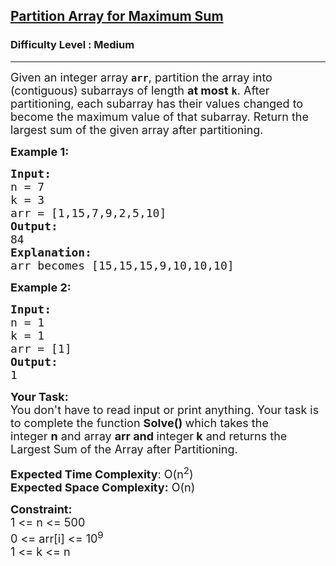 <h2><a href="https://practice.geeksforgeeks.org/problems/partition-array-for-maximum-sum/1?page=1&sortBy=accuracy">Partition Array for Maximum Sum</a></h2><h3>Difficulty Level : Medium</h3><hr><div class="problems_problem_content__Xm_eO"><p><span style="font-size:18px">Given an integer array&nbsp;<strong><code>arr</code></strong>, partition the array into (contiguous) subarrays of length&nbsp;<strong>at most</strong>&nbsp;<strong><code>k</code></strong>. After partitioning, each subarray has their values changed to become the maximum value of that subarray.&nbsp;Return&nbsp;the largest sum of the given array after partitioning.</span></p>

<p><strong><span style="font-size:18px">Example 1:</span></strong></p>

<pre><span style="font-size:18px"><strong>Input:
</strong>n = 7
k = 3
arr = [1,15,7,9,2,5,10]
<strong>Output:</strong>
84
<strong>Explanation:</strong>
arr becomes [15,15,15,9,10,10,10]</span></pre>

<p><strong><span style="font-size:18px">Example 2:</span></strong></p>

<pre><span style="font-size:18px"><strong>Input:
</strong>n = 1
k = 1
arr = [1]
<strong>Output:</strong>
1</span></pre>

<p><span style="font-size:18px"><strong>Your Task:</strong></span><br>
<span style="font-size:18px">You don't have to read input or print anything. Your task is to complete the function&nbsp;<strong>Solve()&nbsp;</strong>which takes the integer&nbsp;<strong>n</strong>&nbsp;and array&nbsp;<strong>arr and </strong>integer<strong> k</strong>&nbsp;and returns the Largest Sum of the Array after Partitioning.</span></p>

<p><span style="font-size:18px"><strong>Expected Time Complexity</strong>: O(n<sup>2</sup>)<br>
<strong>Expected Space Complexity:</strong> O(n)</span></p>

<p><span style="font-size:18px"><strong>Constraint:</strong><br>
1 &lt;= n &lt;= 500<br>
0 &lt;= arr[i] &lt;= 10<sup>9</sup><br>
1 &lt;= k &lt;= n</span></p>
</div>